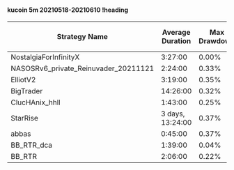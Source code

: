 #### kucoin 5m 20210518-20210610 !heading
| Strategy Name                        | Average Duration | Max Drawdown | Average Profit | Cum Profit | Tot Profit USDT | Trade Count | Win Rate |
| ------------------------------------ | ---------------- | ------------ | -------------- | ---------- | --------------- | ----------- | -------- |
| NostalgiaForInfinityX                | 3:27:00          | 0.00%        | 2.63%          | 415.92%    | 73.97           | 158         | 100.00%  |
| NASOSRv6_private_Reinuvader_20211121 | 2:24:00          | 0.33%        | 1.23%          | 387.13%    | 82.9            | 316         | 81.65%   |
| ElliotV2                             | 3:19:00          | 0.35%        | 0.75%          | 275.24%    | 55.84           | 369         | 82.93%   |
| BigTrader                            | 14:26:00         | 0.32%        | 0.69%          | 69.20%     | 10.78           | 101         | 93.07%   |
| ClucHAnix_hhll                       | 1:43:00          | 0.25%        | 0.46%          | 268.03%    | 62.64           | 583         | 84.73%   |
| StarRise                             | 3 days, 13:24:00 | 0.37%        | -5.20%         | -161.17%   | -33.04          | 31          | 83.87%   |
| abbas                                | 0:45:00          | 0.37%        | 0.03%          | 47.52%     | 3.61            | 1476        | 74.59%   |
| BB_RTR_dca                           | 1:39:00          | 0.04%        | 2.19%          | 928.72%    | 63.37           | 424         | 93.87%   |
| BB_RTR                               | 2:06:00          | 0.22%        | 1.20%          | 458.73%    | 142.53          | 383         | 88.77%   |